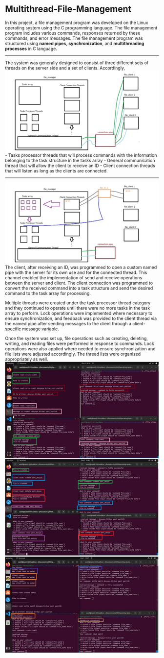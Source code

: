 # Multithread-File-Management

In this project, a file management program was developed on the Linux operating system using the C programming language. The file management program includes various commands, responses returned by these commands, and error messages. The file management program was structured using <b>named pipes</b>, <b>synchronization</b>, and <b> multithreading processes</b> in C language.

<hr/>
The system was generally designed to consist of three different sets of threads on the server side and a set of clients. Accordingly, 
<img src = "images/client_connection.jpg">
- Tasks processor threads that will process commands with the information belonging to the task structure in the tasks array
- General communication thread that will allow the client to receive an ID
- Client connection threads that will listen as long as the clients are connected.
<hr/>
<img src ="images/server_execution.jpg">
The client, after receiving an ID, was programmed to open a custom named pipe with the server for its own use and for the connected thread. This channel enabled the implementation of send and receive operations between the server and client. The client connection was programmed to convert the received command into a task structure and send the desired command to the task array for processing.

Multiple threads were created under the task processor thread category and they continued to operate until there were no more tasks in the task array to perform. Lock operations were implemented where necessary to ensure synchronization, and feedback was provided to the client thread via the named pipe after sending messages to the client through a client-specific message variable.

Once the system was set up, file operations such as creating, deleting, writing, and reading files were performed in response to commands. Lock operations were also applied where needed to ensure synchronization and file lists were adjusted accordingly. The thread lists were organized appropriately as well.
<img src = "images/create, read and write with multiple client.jpg">
<img src = "images/delete, create, read with multiple client.jpg">
<img src = "images/multiple client connection.jpg">
